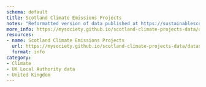 ```yaml
---
schema: default
title: Scotland Climate Emissions Projects
notes: "Reformatted version of data published at https://sustainablescotlandnetwork.org/reports\n"
more_info: https://mysociety.github.io/scotland-climate-projects-data/datasets/scotland_climate_emissions_projects/latest
resources:
- name: Scotland Climate Emissions Projects
  url: https://mysociety.github.io/scotland-climate-projects-data/datasets/scotland_climate_emissions_projects/latest
  format: info
category:
- Climate
- UK Local Authority data
- United Kingdom
---
```

